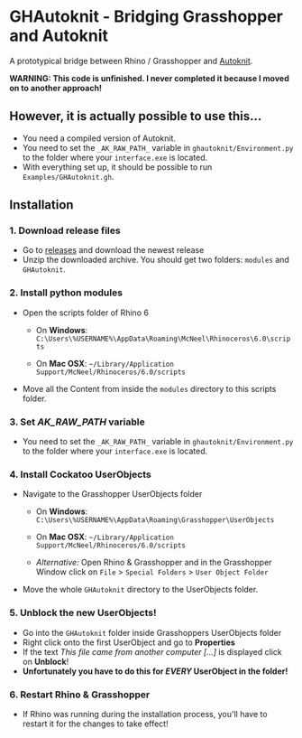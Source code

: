 # GHAutoknit - Bridging Grasshopper and Autoknit

A prototypical bridge between Rhino / Grasshopper and [Autoknit](https://github.com/textiles-lab/autoknit).

**WARNING: This code is unfinished. I never completed it because I moved on to another approach!**

## However, it is actually possible to use this...
- You need a compiled version of Autoknit.
- You need to set the ``_AK_RAW_PATH_`` variable in ``ghautoknit/Environment.py`` to the folder where your ``interface.exe`` is located.
- With everything set up, it should be possible to run ``Examples/GHAutoknit.gh``.

## Installation

### 1. Download release files

- Go to [releases](https://github.com/fstwn/ghautoknit/releases) and download the newest release
- Unzip the downloaded archive. You should get two folders: `modules` and `GHAutoknit`.

### 2. Install python modules

- Open the scripts folder of Rhino 6
  - On **Windows**:
  `C:\Users\%USERNAME%\AppData\Roaming\McNeel\Rhinoceros\6.0\scripts`

  - On **Mac OSX**:
  `~/Library/Application Support/McNeel/Rhinoceros/6.0/scripts`
- Move all the Content from inside the `modules` directory to this scripts folder.

### 3. Set _AK_RAW_PATH_ variable

- You need to set the ``_AK_RAW_PATH_`` variable in ``ghautoknit/Environment.py`` to the folder where your ``interface.exe`` is located.

### 4. Install Cockatoo UserObjects

- Navigate to the Grasshopper UserObjects folder
  - On **Windows**:
  `C:\Users\%USERNAME%\AppData\Roaming\Grasshopper\UserObjects`

  - On **Mac OSX**:
  `~/Library/Application Support/McNeel/Rhinoceros/6.0/scripts`

  - *Alternative:* Open Rhino & Grasshopper and in the Grasshopper Window click on
  `File` > `Special Folders` > `User Object Folder`

- Move the whole `GHAutoknit` directory to the UserObjects folder.

### 5. Unblock the new UserObjects!

- Go into the `GHAutoknit` folder inside Grasshoppers UserObjects folder
- Right click onto the first UserObject and go to **Properties**
- If the text *This file came from another computer [...]* is displayed click on **Unblock**!
- **Unfortunately you have to do this for _EVERY_ UserObject in the folder!**

### 6. Restart Rhino & Grasshopper

- If Rhino was running during the installation process, you'll have to restart it for the changes to take effect!
